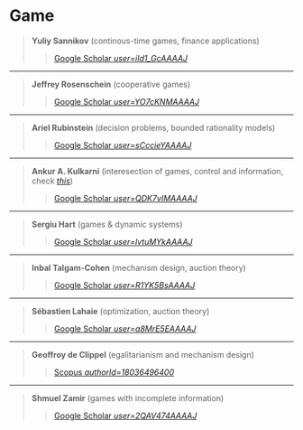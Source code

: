 # Game

> **Yuliy Sannikov** (continous-time games, finance applications)
> > [Google Scholar *user=iId1_GcAAAAJ*](https://scholar.google.com/citations?user=iId1_GcAAAAJ&hl=en)

---

> **Jeffrey Rosenschein** (cooperative games)
> > [Google Scholar *user=YO7cKNMAAAAJ*](https://scholar.google.com/citations?user=YO7cKNMAAAAJ&hl=en)

---

> **Ariel Rubinstein** (decision problems, bounded rationality models)
> > [Google Scholar *user=sCccieYAAAAJ*](https://scholar.google.com/citations?user=sCccieYAAAAJ&hl=en)

---

> **Ankur A. Kulkarni** (interesection of games, control and information, check [*this*](https://ieeexplore.ieee.org/abstract/document/6919290))
> > [Google Scholar *user=QDK7vIMAAAAJ*](https://scholar.google.com/citations?user=QDK7vIMAAAAJ&hl=en)

---

> **Sergiu Hart** (games & dynamic systems)
> > [Google Scholar *user=lvtuMYkAAAAJ*](https://scholar.google.com/citations?user=lvtuMYkAAAAJ&hl=en)

---

> **Inbal Talgam-Cohen** (mechanism design, auction theory)
> > [Google Scholar *user=R1YK5BsAAAAJ*](https://scholar.google.com/citations?user=R1YK5BsAAAAJ&hl=en)

---

> **Sébastien Lahaie** (optimization, auction theory)
> > [Google Scholar *user=a8MrE5EAAAAJ*](https://scholar.google.com/citations?user=a8MrE5EAAAAJ&hl=en)

---

> **Geoffroy de Clippel** (egalitarianism and mechanism design)
> > [Scopus *authorId=18036496400*](https://www.scopus.com/authid/detail.uri?authorId=18036496400)

---

> **Shmuel Zamir** (games with incomplete information)
> > [Google Scholar *user=2QAV474AAAAJ*](https://scholar.google.com/citations?user=2QAV474AAAAJ&hl=en)
